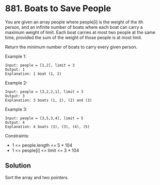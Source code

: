 # 881. Boats to Save People
You are given an array people where people[i] is the weight of the ith person, and an infinite number of boats where each boat can carry a maximum weight of limit. Each boat carries at most two people at the same time, provided the sum of the weight of those people is at most limit.

Return the minimum number of boats to carry every given person.

Example 1:

    Input: people = [1,2], limit = 3
    Output: 1
    Explanation: 1 boat (1, 2)

Example 2:

    Input: people = [3,2,2,1], limit = 3
    Output: 3
    Explanation: 3 boats (1, 2), (2) and (3)

Example 3:

    Input: people = [3,5,3,4], limit = 5
    Output: 4
    Explanation: 4 boats (3), (3), (4), (5)

Constraints:

* 1 <= people.length <= 5 * 104
* 1 <= people[i] <= limit <= 3 * 104

## Solution
Sort the array and two pointers.
